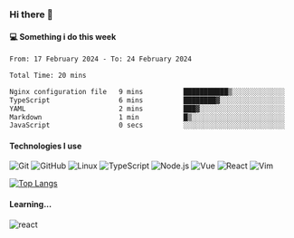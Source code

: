 ### Hi there 👋

#### 💻 Something i do this week

<!--START_SECTION:waka-->

```txt
From: 17 February 2024 - To: 24 February 2024

Total Time: 20 mins

Nginx configuration file   9 mins          ███████████▒░░░░░░░░░░░░░   45.29 %
TypeScript                 6 mins          ████████▓░░░░░░░░░░░░░░░░   34.74 %
YAML                       2 mins          ███▓░░░░░░░░░░░░░░░░░░░░░   14.64 %
Markdown                   1 min           █▒░░░░░░░░░░░░░░░░░░░░░░░   05.29 %
JavaScript                 0 secs          ░░░░░░░░░░░░░░░░░░░░░░░░░   00.03 %
```

<!--END_SECTION:waka-->


#### Technologies I use
![Git](https://img.shields.io/badge/-Git-222222?style=flat&logo=git&logoColor=F05032)
![GitHub](https://img.shields.io/badge/-GitHub-181717?style=flat&logo=github)
![Linux](https://img.shields.io/badge/-Linux-222222?style=flat&logo=linux&logoColor=FCC624)
![TypeScript](https://img.shields.io/badge/-TypeScript-000000?style=flat&logo=typescript)
![Node.js](https://img.shields.io/badge/-Node.js-222222?style=flat&logo=node.js&logoColor=339933)
![Vue](https://img.shields.io/badge/-Vue-222222?style=flat&logo=Vue.js&logoColor=4FC08D)
![React](https://img.shields.io/badge/-React-222222?style=flat&logo=React&logoColor=blue)
![Vim](https://img.shields.io/badge/-Vim-222222?style=flat&logo=Vim&logoColor=green)

[![Top Langs](https://github-readme-stats.vercel.app/api/top-langs/?username=GodlessLiu&layout=compact)](https://github.com/anuraghazra/github-readme-stats)
#### Learning...
![react](https://img.shields.io/badge/react-18-blue.svg)
